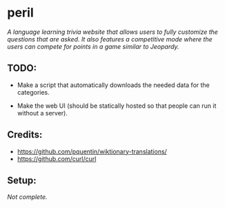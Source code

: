 # peril

*A language learning trivia website that allows users to fully customize the questions that are asked. It also features a competitive mode where the users can compete for points in a game similar to Jeopardy.*

## TODO:

- Make a script that automatically downloads the needed data for the categories.

- Make the web UI (should be statically hosted so that people can run it without a server).

## Credits:

- https://github.com/pquentin/wiktionary-translations/
- https://github.com/curl/curl

## Setup:

*Not complete.*